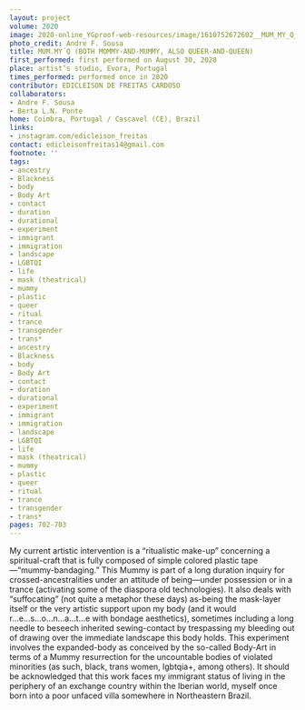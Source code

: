 ```yaml
---
layout: project
volume: 2020
image: 2020-online_YGproof-web-resources/image/1610752672602__MUM_MY_Q__both_Mommy_and_Mummy__also_Queer_and_Queen_--Edicleison_de_Freitas_Cardoso.png
photo_credit: Andre F. Sousa
title: MUM.MY´Q (BOTH MOMMY-AND-MUMMY, ALSO QUEER-AND-QUEEN)
first_performed: first performed on August 30, 2020
place: artist’s studio, Evora, Portugal
times_performed: performed once in 2020
contributor: EDICLEISON DE FREITAS CARDOSO
collaborators:
- Andre F. Sousa
- Berta L.N. Ponte
home: Coimbra, Portugal / Cascavel (CE), Brazil
links:
- instagram.com/edicleison_freitas
contact: edicleisonfreitas14@gmail.com
footnote: ''
tags:
- ancestry
- Blackness
- body
- Body Art
- contact
- duration
- durational
- experiment
- immigrant
- immigration
- landscape
- LGBTQI
- life
- mask (theatrical)
- mummy
- plastic
- queer
- ritual
- trance
- transgender
- trans*
- ancestry
- Blackness
- body
- Body Art
- contact
- duration
- durational
- experiment
- immigrant
- immigration
- landscape
- LGBTQI
- life
- mask (theatrical)
- mummy
- plastic
- queer
- ritual
- trance
- transgender
- trans*
pages: 702-703
---
```


My current artistic intervention is a “ritualistic make-up” concerning a spiritual-craft that is fully composed of simple colored plastic tape—“mummy-bandaging.” This Mummy is part of a long duration inquiry for crossed-ancestralities under an attitude of being—under possession or in a trance (activating some of the diaspora old technologies). It also deals with “suffocating” (not quite a metaphor these days) as-being the mask-layer itself or the very artistic support upon my body (and it would r...e...s...o...n...a...t...e with bondage aesthetics), sometimes including a long needle to beseech inherited sewing-contact by trespassing my bleeding out of drawing over the immediate landscape this body holds. This experiment involves the expanded-body as conceived by the so-called Body-Art in terms of a Mummy resurrection for the uncountable bodies of violated minorities (as such, black, trans women, lgbtqia+, among others). It should be acknowledged that this work faces my immigrant status of living in the periphery of an exchange country within the Iberian world, myself once born into a poor unfaced villa somewhere in Northeastern Brazil.